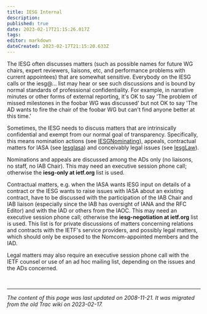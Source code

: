 ```yaml
---
title: IESG Internal
description: 
published: true
date: 2023-02-17T21:15:26.017Z
tags: 
editor: markdown
dateCreated: 2023-02-17T21:15:20.633Z
---
```


 The IESG often discusses matters (such as possible names for future WG chairs, expert reviewers, liaisons, etc, and performance problems with current appointees) that are somewhat sensitive. Everybody on the IESG calls or the iesg@… list may hear or see such discussions and is bound by normal standards of professional confidentiality. For example, in narrative minutes or other forms of external reporting, it's OK to say 'The problem of missed milestones in the foobar WG was discussed' but not OK to say 'The AD wants to fire the chair of the foobar WG but can't find anyone better at this time.'

Sometimes, the IESG needs to discuss matters that are intrinsically confidential and exempt from our normal goal of transparency. Specifically, this means nomination actions (see [IESGNominating](/group/iesg/IESGNominating)), appeals, contractual matters for IASA (see [IesgIasa](/group/iesg/IesgIasa)) and conceivably legal issues (see [IesgLaw](/group/iesg/IesgLaw)).

Nominations and appeals are discussed among the ADs only (no liaisons, no staff, no IAB Chair). This may need an executive session phone call; otherwise the **iesg-only at ietf.org** list is used.

Contractual matters, e.g. when the IASA wants IESG input on details of a contract or the IESG wants to raise issues with IASA about an existing contract, have to be discussed with the participation of the IAB Chair and IAB liaison (especially since the IAB has oversight of IANA and the RFC Editor) and with the IAD or others from the IAOC. This may need an executive session phone call; otherwise the **iesg-negotiation at ietf.org** list is used. This list is for private discussions of matters concerning relations and contracts with the IETF's service providers, and possibly legal matters, which should only be exposed to the Nomcom-appointed members and the IAD.

Legal matters may also require an executive session phone call with the IETF counsel or use of an ad hoc mailing list, depending on the issues and the ADs concerned.

&nbsp;
&nbsp;
&nbsp;

---

*The content of this page was last updated on 2008-11-21. It was migrated from the old Trac wiki on 2023-02-17.*